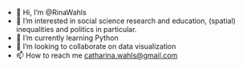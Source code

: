 - 👋 Hi, I’m @RinaWahls
- 👀 I’m interested in social science research and education, (spatial) inequalities and politics in particular.
- 🌱 I’m currently learning Python
- 💞️ I’m looking to collaborate on data visualization
- 📫 How to reach me catharina.wahls@gmail.com
